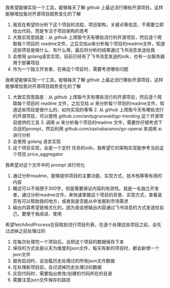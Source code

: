 我希望能够实现一个工具，能够每天了解 github 上最近流行哪些开源项目，这样能够增加我对开源项目趋势变化的了解
1. 我现在希望你分析下这个项目的流程，项目架构，关键点等信息，不需要立即给出代码，而是专注于项目架构的思考
2. 大致实现思路是：从 github 上爬取今天有哪些流行的开源项目，然后逐个爬取每个项目的 readme文件，之后交给ai来分析每个项目的readme文件，知道这些项目是做什么、有什么用，最后将分析的结果通过飞书消息发送给我
3. 会使用 golang语言实现，目前已经有了飞书消息发送的sdk，也有一台服务器用于部署项目
4. 作为一个独立开发者，在做这个项目时，需要考虑哪些问题

我希望能够实现一个工具，能够每天了解 github 上最近流行哪些开源项目，这样能够增加我对开源项目趋势变化的了解
1. 大致实现思路是：从 github 上爬取今天有哪些流行的开源项目，然后逐个爬取每个项目的 readme 文件，之后交给 ai 来分析每个项目的readme文件，知道这些项目是做什么的、如何实现的等等
   2. 从 github 上爬取今天有哪些流行的开源项目，可以使用 github.com/andygrunwald/go-trending 这个开源项目提供的工具
   3. 调用 ai 来分析每个项目的readme 文件，需要你仔细考虑下合适的prompt，然后利用 github.com/sashabaranov/go-openai 来调用 ai 进行分析
2. 会使用 golang 语言实现
3. 这个项目实现，会是一个定时 任务的sdk，我希望它的架构实现能参考当前这个项目 price_aggregator

我希望对这个文件中的 prompt 进行优化
1. 通过分析readme，能够提供项目的主要功能、实现方式、技术栈等等有用的内容
2. 概述可以不局限于300字，但是需要保证内容的有效性。我是一名独立开发者，通过分析readme文件，来快速掌握这个项目的背景、实现方式，查看是否有可以帮助我的地方，或者我是否能从中发掘到市场需求
3. 输出内容希望是格式化的，因为我会把输出内容通过飞书消息的方式发送给自己，要便于我阅读、使用

希望fetchAndProcess在获取到流行项目列表，在逐个处理这些项目之前，会先过滤掉之前处理过的
1. 在每次处理完一个项目后，会把这个项目的数据保存下来
2. 保存的方式会是以天为维度的json文件，每天有新的项目时，都会新增一个json文件
3. 服务启动时，会加载历史处理过的所有json文件数据
4. 在处理新项目前，会过滤掉历史处理过的数据
5. 实现代码时，需要指出修改/创建的代码所在的目录
6. 需要注意json文件保存的路径